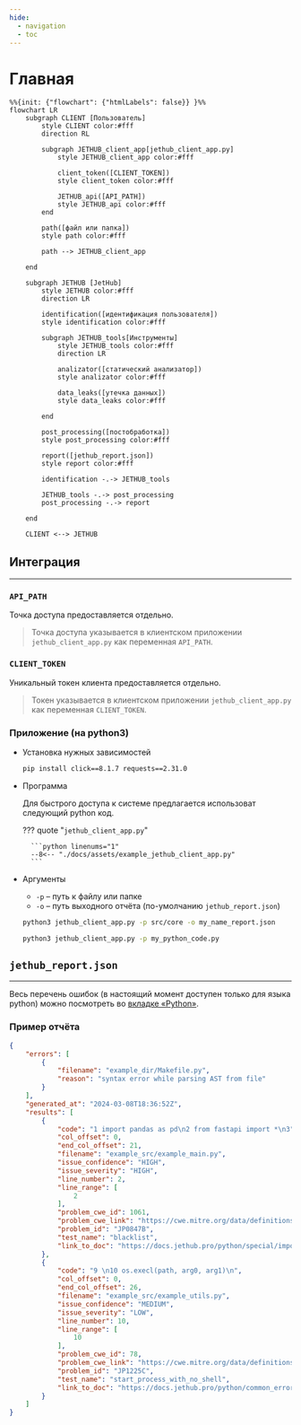```yaml
---
hide:
  - navigation
  - toc
---
```


# Главная

```mermaid
%%{init: {"flowchart": {"htmlLabels": false}} }%%
flowchart LR
    subgraph CLIENT [Пользователь]
        style CLIENT color:#fff
        direction RL

        subgraph JETHUB_client_app[jethub_client_app.py]
            style JETHUB_client_app color:#fff

            client_token([CLIENT_TOKEN])
            style client_token color:#fff

            JETHUB_api([API_PATH])
            style JETHUB_api color:#fff
        end

        path([файл или папка])
        style path color:#fff

        path --> JETHUB_client_app

    end

    subgraph JETHUB [JetHub]
        style JETHUB color:#fff
        direction LR

        identification([идентификация пользователя])
        style identification color:#fff

        subgraph JETHUB_tools[Инструменты]
            style JETHUB_tools color:#fff
            direction LR

            analizator([статический анализатор])
            style analizator color:#fff

            data_leaks([утечка данных])
            style data_leaks color:#fff

        end

        post_processing([постобработка])
        style post_processing color:#fff

        report([jethub_report.json])
        style report color:#fff

        identification -.-> JETHUB_tools
        
        JETHUB_tools -.-> post_processing
        post_processing -.-> report

    end

    CLIENT <--> JETHUB
```

## **Интеграция**
----

### **`API_PATH`**

Точка доступа предоставляется отдельно.

> Точка доступа указывается в клиентском приложении `jethub_client_app.py` как переменная `API_PATH`.

### **`CLIENT_TOKEN`**

Уникальный токен клиента предоставляется отдельно.

> Токен указывается в клиентском приложении `jethub_client_app.py` как переменная `CLIENT_TOKEN`.

### **Приложение** (на python3)

- Установка нужных зависимостей

    ``` bash
    pip install click==8.1.7 requests==2.31.0
    ```

- Программа

    Для быстрого доступа к системе предлагается использоват следующий python код.

    ??? quote "`jethub_client_app.py`"

        ```python linenums="1"
        --8<-- "./docs/assets/example_jethub_client_app.py"
        ```

- Аргументы

    - `-p` – путь к файлу или папке
    - `-o` – путь выходного отчёта (по-умолчанию `jethub_report.json`)

    ``` bash
    python3 jethub_client_app.py -p src/core -o my_name_report.json
    ```

    ``` bash
    python3 jethub_client_app.py -p my_python_code.py
    ```

## **`jethub_report.json`**
----

Весь перечень ошибок (в настоящий момент доступен только для языка python) можно посмотреть во [вкладке «Python»](https://docs.jethub.pro/python/).

### Пример отчёта

``` json linenums="1" title="jethub_report.json"
{
    "errors": [
        {
            "filename": "example_dir/Makefile.py",
            "reason": "syntax error while parsing AST from file"
        }
    ],
    "generated_at": "2024-03-08T18:36:52Z",
    "results": [
        {
            "code": "1 import pandas as pd\n2 from fastapi import *\n3",
            "col_offset": 0,
            "end_col_offset": 21,
            "filename": "example_src/example_main.py",
            "issue_confidence": "HIGH",
            "issue_severity": "HIGH",
            "line_number": 2,
            "line_range": [
                2
            ],
            "problem_cwe_id": 1061,
            "problem_cwe_link": "https://cwe.mitre.org/data/definitions/1061.html",
            "problem_id": "JP0847B",
            "test_name": "blacklist",
            "link_to_doc": "https://docs.jethub.pro/python/special/import/JP0847B-import_all"
        },
        {
            "code": "9 \n10 os.execl(path, arg0, arg1)\n",
            "col_offset": 0,
            "end_col_offset": 26,
            "filename": "example_src/example_utils.py",
            "issue_confidence": "MEDIUM",
            "issue_severity": "LOW",
            "line_number": 10,
            "line_range": [
                10
            ],
            "problem_cwe_id": 78,
            "problem_cwe_link": "https://cwe.mitre.org/data/definitions/78.html",
            "problem_id": "JP1225C",
            "test_name": "start_process_with_no_shell",
            "link_to_doc": "https://docs.jethub.pro/python/common_errors/calls/injections/JP1225C-создание_процесса_через_os_без_shell"
        }
    ]
}
```
